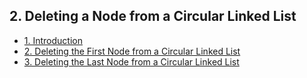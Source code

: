 ## 2. Deleting a Node from a Circular Linked List 

- [1. Introduction](1__Introduction/readme.md) 
- [2. Deleting the First Node from a Circular Linked List](2__Deleting_the_First_Node_from_a_Circular_Linked_List/readme.md) 
- [3. Deleting the Last Node from a Circular Linked List](3__Deleting_the_Last_Node_from_a_Circular_Linked_List/readme.md) 
